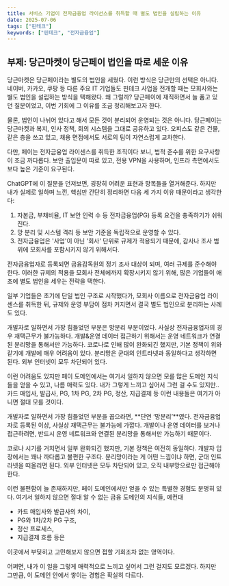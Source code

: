 ```yaml
---
title: 서비스 기업이 전자금융업 라이선스를 취득할 때 별도 법인을 설립하는 이유
date: 2025-07-06
tags: ["핀테크"]
keywords: ["핀테크", "전자금융업"]
---
```


## 부제: 당근마켓이 당근페이 법인을 따로 세운 이유

당근마켓은 당근페이라는 별도의 법인을 세웠다.
이런 방식은 당근만의 선택은 아니다. 네이버, 카카오, 쿠팡 등 다른 주요 IT 기업들도 핀테크 사업을 전개할 때는 모회사와는 별도 법인을 설립하는 방식을 택해왔다.
왜 그럴까? 당근페이에 재직하면서 늘 품고 있던 질문이었고, 이번 기회에 그 이유를 조금 정리해보고자 한다.

물론, 법인이 나뉘어 있다고 해서 모든 것이 분리되어 운영되는 것은 아니다.
당근페이는 당근마켓과 복지, 인사 정책, 회의 시스템을 그대로 공유하고 있다.
오피스도 같은 건물, 같은 층을 쓰고 있고, 채용 면접에서도 서로의 팀이 자연스럽게 교차한다.

다만, 페이는 전자금융업 라이센스를 취득한 조직이다 보니, 법적 준수를 위한 요구사항이 조금 까다롭다.
보안 출입문이 따로 있고, 전용 VPN을 사용하며, 인프라 측면에서도 보다 높은 기준이 요구된다.

ChatGPT에 이 질문을 던져보면, 굉장히 어려운 표현과 항목들을 열거해준다.
하지만 내가 실제로 일하며 느낀, 핵심만 간단히 정리하면 다음 세 가지 이유 때문이라고 생각한다:

1. 자본금, 부채비율, IT 보안 인력 수 등 전자금융업(PG) 등록 요건을 충족하기가 쉬워진다.
2. 망 분리 및 시스템 격리 등 보안 기준을 독립적으로 운영할 수 있다.
3. 전자금융업은 '사업'이 아닌 '회사' 단위로 규제가 적용되기 때문에, 감사나 조사 범위에 모회사를 포함시키지 않기 위해서다.

전자금융업자로 등록되면 금융감독원의 정기 조사 대상이 되며, 여러 규제를 준수해야 한다.
이러한 규제의 적용을 모회사 전체에까지 확장시키지 않기 위해, 많은 기업들이 애초에 별도 법인을 세우는 전략을 택한다.

일부 기업들은 초기에 단일 법인 구조로 시작했다가, 모회사 이름으로 전자금융업 라이센스를 취득한 뒤,
규제와 운영 부담이 점차 커지면서 결국 별도 법인으로 분리하는 사례도 있다.

개발자로 일하면서 가장 힘들었던 부분은 망분리 부분이었다. 사실상 전자금융업자의 경우 재택근무가 불가능하다. 개발&운영 데이터 접근하기 위해서는 운영 네트워크가 연결된 분리망을 통해서만 가능하다. 코로나로 인해 많이 완화되긴 했지만, 기본 정책이 위와 같기에 개발에 매우 어려움이 있다. 분리망은 군대의 인트라넷과 동일하다고 생각하면 된다. 외부 인터넷이 모두 차단되어 있다.

이런 어려움도 있지만 페이 도메인에서는 여기서 일하지 않으면 모를 많은 도메인 지식들을 얻을 수 있고, 나름 매력도 있다. 내가 그렇게 느끼고 싶어서 그런 걸 수도 있지만.. 카드 매입사, 발급사, PG, 1차 PG, 2차 PG, 정산, 지급결제 등 이런 내용들은 여기가 아니면 절대 모를 것이다.

개발자로 일하면서 가장 힘들었던 부분을 꼽으라면, **단연 ‘망분리’**였다.
전자금융업자로 등록된 이상, 사실상 재택근무는 불가능에 가깝다.
개발이나 운영 데이터를 보거나 접근하려면, 반드시 운영 네트워크와 연결된 분리망을 통해서만 가능하기 때문이다.

코로나 시기를 거치면서 일부 완화되긴 했지만, 기본 정책은 여전히 동일하다.
개발자 입장에서는 꽤나 까다롭고 불편한 구조다.
분리망이라는 게 어떤 느낌이냐 하면, 군대 인트라넷을 떠올리면 된다. 외부 인터넷은 모두 차단되어 있고, 오직 내부망으로만 접근해야 한다.

이런 불편함이 늘 존재하지만, 페이 도메인에서만 얻을 수 있는 특별한 경험도 분명히 있다.
여기서 일하지 않으면 절대 알 수 없는 금융 도메인의 지식들, 예컨대

- 카드 매입사와 발급사의 차이,
- PG와 1차/2차 PG 구조,
- 정산 프로세스,
- 지급결제 흐름 등은

이곳에서 부딪히고 고민해보지 않으면 접할 기회조차 없는 영역이다.

어쩌면, 내가 이 일을 그렇게 매력적으로 느끼고 싶어서 그런 걸지도 모르겠다.
하지만 그만큼, 이 도메인 안에서 쌓이는 경험은 확실히 다르다.

